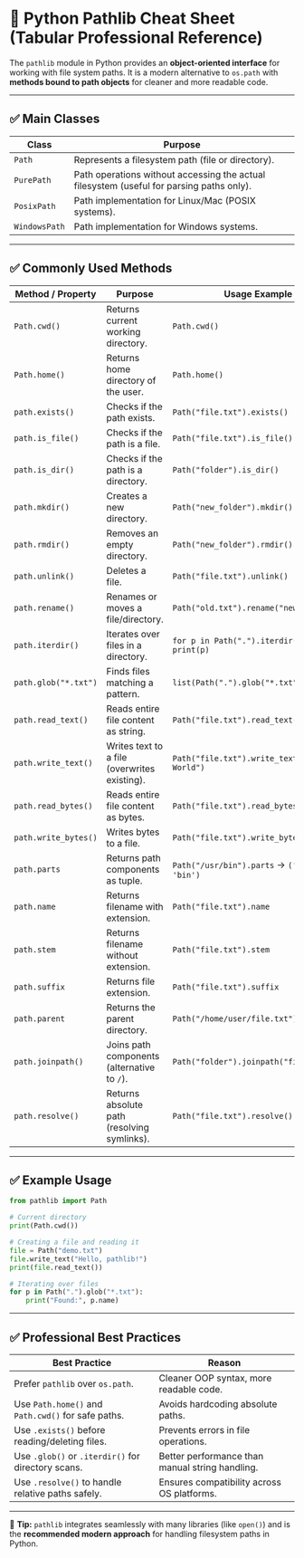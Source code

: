 # 📘 Python Pathlib Cheat Sheet (Tabular Professional Reference)

The `pathlib` module in Python provides an **object-oriented interface** for working with file system paths. 
It is a modern alternative to `os.path` with **methods bound to path objects** for cleaner and more readable code.

---

## ✅ Main Classes

| **Class**       | **Purpose** |
|-----------------|-------------|
| `Path`          | Represents a filesystem path (file or directory). |
| `PurePath`      | Path operations without accessing the actual filesystem (useful for parsing paths only). |
| `PosixPath`     | Path implementation for Linux/Mac (POSIX systems). |
| `WindowsPath`   | Path implementation for Windows systems. |

---

## ✅ Commonly Used Methods

| **Method / Property**   | **Purpose**                                      | **Usage Example**                                     |
|-------------------------|--------------------------------------------------|------------------------------------------------------|
| `Path.cwd()`            | Returns current working directory.               | `Path.cwd()`                                         |
| `Path.home()`           | Returns home directory of the user.              | `Path.home()`                                        |
| `path.exists()`         | Checks if the path exists.                       | `Path("file.txt").exists()`                          |
| `path.is_file()`        | Checks if the path is a file.                    | `Path("file.txt").is_file()`                         |
| `path.is_dir()`         | Checks if the path is a directory.               | `Path("folder").is_dir()`                            |
| `path.mkdir()`          | Creates a new directory.                         | `Path("new_folder").mkdir()`                         |
| `path.rmdir()`          | Removes an empty directory.                      | `Path("new_folder").rmdir()`                         |
| `path.unlink()`         | Deletes a file.                                  | `Path("file.txt").unlink()`                          |
| `path.rename()`         | Renames or moves a file/directory.               | `Path("old.txt").rename("new.txt")`                  |
| `path.iterdir()`        | Iterates over files in a directory.               | `for p in Path(".").iterdir(): print(p)`             |
| `path.glob("*.txt")`    | Finds files matching a pattern.                  | `list(Path(".").glob("*.txt"))`                      |
| `path.read_text()`      | Reads entire file content as string.             | `Path("file.txt").read_text()`                       |
| `path.write_text()`     | Writes text to a file (overwrites existing).     | `Path("file.txt").write_text("Hello World")`         |
| `path.read_bytes()`     | Reads entire file content as bytes.              | `Path("file.txt").read_bytes()`                      |
| `path.write_bytes()`    | Writes bytes to a file.                          | `Path("file.txt").write_bytes(b"data")`              |
| `path.parts`            | Returns path components as tuple.                | `Path("/usr/bin").parts` → `('/', 'usr', 'bin')`     |
| `path.name`             | Returns filename with extension.                  | `Path("file.txt").name`                              |
| `path.stem`             | Returns filename without extension.              | `Path("file.txt").stem`                              |
| `path.suffix`           | Returns file extension.                          | `Path("file.txt").suffix`                            |
| `path.parent`           | Returns the parent directory.                    | `Path("/home/user/file.txt").parent`                 |
| `path.joinpath()`       | Joins path components (alternative to `/`).      | `Path("folder").joinpath("file.txt")`                |
| `path.resolve()`        | Returns absolute path (resolving symlinks).      | `Path("file.txt").resolve()`                         |

---

## ✅ Example Usage

```python
from pathlib import Path

# Current directory
print(Path.cwd())

# Creating a file and reading it
file = Path("demo.txt")
file.write_text("Hello, pathlib!")
print(file.read_text())

# Iterating over files
for p in Path(".").glob("*.txt"):
    print("Found:", p.name)
```

---

## ✅ Professional Best Practices

| **Best Practice**                               | **Reason** |
|-------------------------------------------------|-------------|
| Prefer `pathlib` over `os.path`.                | Cleaner OOP syntax, more readable code. |
| Use `Path.home()` and `Path.cwd()` for safe paths. | Avoids hardcoding absolute paths. |
| Use `.exists()` before reading/deleting files.  | Prevents errors in file operations. |
| Use `.glob()` or `.iterdir()` for directory scans. | Better performance than manual string handling. |
| Use `.resolve()` to handle relative paths safely. | Ensures compatibility across OS platforms. |

---

📌 **Tip:** `pathlib` integrates seamlessly with many libraries (like `open()`) and is the **recommended modern approach** for handling filesystem paths in Python.
